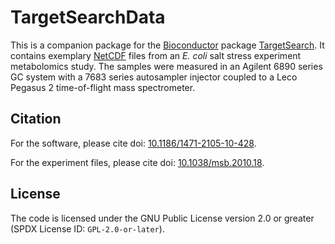 # TargetSearchData

This is a companion package for the [Bioconductor](https://bioconductor.org) package
[TargetSearch](https://bioconductor.org/packages/release/bioc/html/TargetSearch.html).
It contains exemplary [NetCDF](https://en.wikipedia.org/wiki/NetCDF) files from
an *E. coli* salt stress experiment metabolomics study. The samples were measured
in an Agilent 6890 series GC system with a 7683 series autosampler injector
coupled to a Leco Pegasus 2 time-of-flight mass spectrometer.

## Citation

For the software, please cite doi: [10.1186/1471-2105-10-428](https://doi.org/10.1186/1471-2105-10-428).

For the experiment files, please cite doi: [10.1038/msb.2010.18](https://doi.org/10.1038/msb.2010.18).

## License

The code is licensed under the GNU Public License version 2.0 or greater
(SPDX License ID: `GPL-2.0-or-later`).
